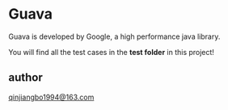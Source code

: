 # Guava
Guava is developed by Google, a high performance java library.

You will find all the test cases in the **test folder** in this project!

## author
qinjiangbo1994@163.com
